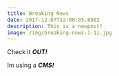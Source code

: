 ```yaml
---
title: Breaking News
date: 2017-12-07T12:00:05.850Z
description: This is a newpost!
image: /img/breaking-news-1-11.jpg
---
```

Check it **_OUT!_**



Im using a **_CMS!_**
